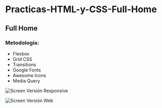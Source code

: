 # Practicas-HTML-y-CSS-Full-Home

## Full Home

### Metodología:

- Flexbox
- Grid CSS
- Transitions
- Google Fonts
- Awesome Icons
- Media Query

![Screen Versión Responsive](https://raw.githubusercontent.com/maomur/Practicas-HTML-y-CSS-Full-Home/full-home-responsive.png)

![Screen Versión Web](https://raw.githubusercontent.com/maomur/Practicas-HTML-y-CSS-Full-Home/full-home.png)
